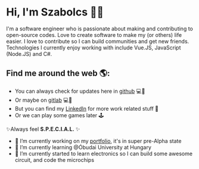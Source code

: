# Hi, I'm Szabolcs 👨‍💻

I'm a software engineer who is passionate about making and contributing to open-source codes. Love to create software to make my (or others) life easier. I love to contribute so I can build communities and get new friends.  
Technologies I currently enjoy working with include Vue.JS, JavaScript (Node.JS) and C#. 


## Find me around the web 🌎:
- You can always check for updates here in [github](https://github.com/gartou) 💻💾
- Or maybe on [gitlab](https://gitlab.com/gartou) 💻💾
- But you can find my [LinkedIn](https://www.linkedin.com/in/szabolcs-m%C3%A9sz%C3%A1ros-93b693147/) for more work related stuff 💼
- Or we can play some games later 🕹️

✨Always feel **S.P.E.C.I.A.L.** ✨

- 🔭 I’m currently working on my [portfolio](https://github.com/gartou/portfolio), it's in super pre-Alpha state
- 🏫 I’m currently learning @Óbudai University at Hungary
- 📖 I’m currently started to learn electronics so I can build some awesome circuit, and code the microchips
